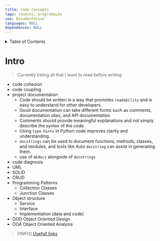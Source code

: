 ```yaml
---
title: Code Concepts
tags: studies, programação
use: Documentation
languages: NULL
dependences: NULL
---
```


<details> <summary>Table of Contents</summary>

- [Intro](#intro)

</details>

# Intro

> Currently listing all that I want to read before writing

- code cohesion
- code coupling
- project documentation
	- Code should be written in a way that promotes `readability` and is easy to understand for other developers.
	- Good documentation can take different forms such as comments, documentation sites, and API documentation.
	- Comments should provide meaningful explanations and not simply describe the syntax of the code.
	- Using `type-hints` in Python code improves clarity and understanding.
	- `docstrings` can be used to document functions, methods, classes, and modules, and tools like Auto `docstring` can assist in generating them.
	- use of `mkdocs` alongside of `docstrings`
- code diagnosis
- UML
- SOLID
- CRUD
- Programming Patterns
	- Collection Classes 
	- Junction Classes 
- Object structure
	- Service
	- Interface
	- Implementation (data and code)
- OOD Object Oriented Design
- OOA Object Oriented Analysis



> [!INFO] 
> [Usefull links ](links.md) 
